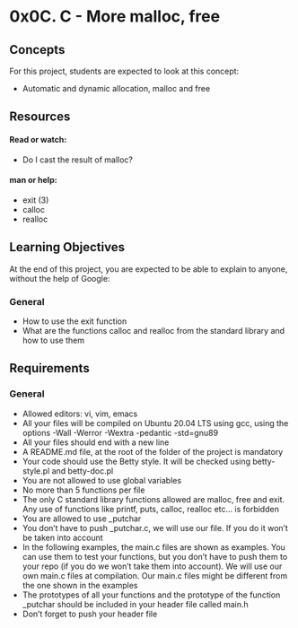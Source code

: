 # 0x0C. C - More malloc, free

## Concepts

For this project, students are expected to look at this concept:

- Automatic and dynamic allocation, malloc and free

## Resources

#### Read or watch:

- Do I cast the result of malloc?

#### man or help:

- exit (3)
- calloc
- realloc

## Learning Objectives

At the end of this project, you are expected to be able to explain to anyone, without the help of Google:

### General

- How to use the exit function
- What are the functions calloc and realloc from the standard library and how to use them

## Requirements

### General

- Allowed editors: vi, vim, emacs
- All your files will be compiled on Ubuntu 20.04 LTS using gcc, using the options -Wall -Werror -Wextra -pedantic -std=gnu89
- All your files should end with a new line
- A README.md file, at the root of the folder of the project is mandatory
- Your code should use the Betty style. It will be checked using betty-style.pl and betty-doc.pl
- You are not allowed to use global variables
- No more than 5 functions per file
- The only C standard library functions allowed are malloc, free and exit. Any use of functions like printf, puts, calloc, realloc etc… is forbidden
- You are allowed to use _putchar
- You don’t have to push _putchar.c, we will use our file. If you do it won’t be taken into account
- In the following examples, the main.c files are shown as examples. You can use them to test your functions, but you don’t have to push them to your repo (if you do we won’t take them into account). We will use our own main.c files at compilation. Our main.c files might be different from the one shown in the examples
- The prototypes of all your functions and the prototype of the function _putchar should be included in your header file called main.h
- Don’t forget to push your header file